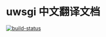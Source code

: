 uwsgi 中文翻译文档
==================

[![build-status](https://api.travis-ci.org/atupal/uwsgi-docs-cn.svg)](https://api.travis-ci.org/atupal/uwsgi-docs-cn)
